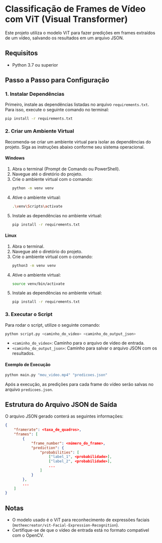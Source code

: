 
# Classificação de Frames de Vídeo com ViT (Visual Transformer)

Este projeto utiliza o modelo ViT para fazer predições em frames extraídos de um vídeo, salvando os resultados em um arquivo JSON.

## Requisitos

- Python 3.7 ou superior

## Passo a Passo para Configuração

### 1. Instalar Dependências

Primeiro, instale as dependências listadas no arquivo `requirements.txt`. Para isso, execute o seguinte comando no terminal:

```bash
pip install -r requirements.txt
```

### 2. Criar um Ambiente Virtual

Recomenda-se criar um ambiente virtual para isolar as dependências do projeto. Siga as instruções abaixo conforme seu sistema operacional.

#### Windows

1. Abra o terminal (Prompt de Comando ou PowerShell).
2. Navegue até o diretório do projeto.
3. Crie o ambiente virtual com o comando:
   ```bash
   python -m venv venv
   ```
4. Ative o ambiente virtual:
   ```bash
   .\venv\Scripts\activate
   ```
5. Instale as dependências no ambiente virtual:
   ```bash
   pip install -r requirements.txt
   ```

#### Linux

1. Abra o terminal.
2. Navegue até o diretório do projeto.
3. Crie o ambiente virtual com o comando:
   ```bash
   python3 -m venv venv
   ```
4. Ative o ambiente virtual:
   ```bash
   source venv/bin/activate
   ```
5. Instale as dependências no ambiente virtual:
   ```bash
   pip install -r requirements.txt
   ```

### 3. Executar o Script

Para rodar o script, utilize o seguinte comando:

```bash
python script.py <caminho_do_video> <caminho_do_output_json>
```

- `<caminho_do_video>`: Caminho para o arquivo de vídeo de entrada.
- `<caminho_do_output_json>`: Caminho para salvar o arquivo JSON com os resultados.

#### Exemplo de Execução

```bash
python main.py "meu_video.mp4" "predicoes.json"
```

Após a execução, as predições para cada frame do vídeo serão salvas no arquivo `predicoes.json`.

## Estrutura do Arquivo JSON de Saída

O arquivo JSON gerado conterá as seguintes informações:

```json
{
    "framerate": <taxa_de_quadros>,
    "frames": [
        {
            "frame_number": <número_do_frame>,
            "prediction": {
                "probabilities": [
                    ["label_1", <probabilidade>],
                    ["label_2", <probabilidade>],
                    ...
                ]
            }
        },
        ...
    ]
}
```

## Notas

- O modelo usado é o ViT para reconhecimento de expressões faciais (`motheecreator/vit-Facial-Expression-Recognition`).
- Certifique-se de que o vídeo de entrada está no formato compatível com o OpenCV.
